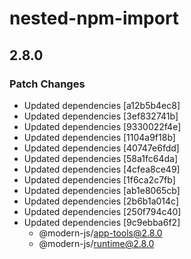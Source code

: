 # nested-npm-import

## 2.8.0

### Patch Changes

- Updated dependencies [a12b5b4ec8]
- Updated dependencies [3ef832741b]
- Updated dependencies [9330022f4e]
- Updated dependencies [1104a9f18b]
- Updated dependencies [40747e6fdd]
- Updated dependencies [58a1fc64da]
- Updated dependencies [4cfea8ce49]
- Updated dependencies [1f6ca2c7fb]
- Updated dependencies [ab1e8065cb]
- Updated dependencies [2b6b1a014c]
- Updated dependencies [250f794c40]
- Updated dependencies [9c9ebba6f2]
  - @modern-js/app-tools@2.8.0
  - @modern-js/runtime@2.8.0
